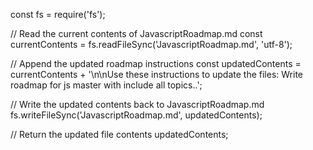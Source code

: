 const fs = require('fs');

// Read the current contents of JavascriptRoadmap.md
const currentContents = fs.readFileSync('JavascriptRoadmap.md', 'utf-8');

// Append the updated roadmap instructions
const updatedContents = currentContents + '\n\nUse these instructions to update the files: Write roadmap for js master with include all topics..';

// Write the updated contents back to JavascriptRoadmap.md
fs.writeFileSync('JavascriptRoadmap.md', updatedContents);

// Return the updated file contents
updatedContents;